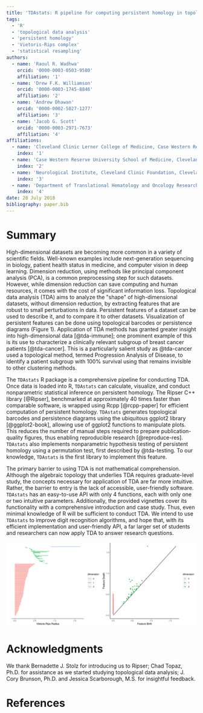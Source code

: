 ```yaml
---
title: 'TDAstats: R pipeline for computing persistent homology in topological data analysis'
tags:
  - 'R'
  - 'topological data analysis'
  - 'persistent homology'
  - 'Vietoris-Rips complex'
  - 'statistical resampling'
authors:
  - name: 'Raoul R. Wadhwa'
    orcid: '0000-0003-0503-9580'
    affiliation: '1'
  - name: 'Drew F.K. Williamson'
    orcid: '0000-0003-1745-8846'
    affiliation: '2'
  - name: 'Andrew Dhawan'
    orcid: '0000-0002-5027-1277'
    affiliation: '3'
  - name: 'Jacob G. Scott'
    orcid: '0000-0003-2971-7673'
    affiliation: '4'
affiliations:
  - name: 'Cleveland Clinic Lerner College of Medicine, Case Western Reserve University, Cleveland, OH 44195, USA'
    index: '1'
  - name: 'Case Western Reserve University School of Medicine, Cleveland, OH 44106, USA'
    index: '2'
  - name: 'Neurological Institute, Cleveland Clinic Foundation, Cleveland, OH 44195, USA'
    index: '3'
  - name: 'Department of Translational Hematology and Oncology Research, Cleveland Clinic Foundation, Cleveland, OH 44195, USA'
    index: '4'
date: 28 July 2018
bibliography: paper.bib
---
```


# Summary

High-dimensional datasets are becoming more common in a variety of scientific fields. Well-known examples include next-generation sequencing in biology, patient health status in medicine, and computer vision in deep learning. Dimension reduction, using methods like principal component analysis (PCA), is a common preprocessing step for such datasets. However, while dimension reduction can save computing and human resources, it comes with the cost of significant information loss. Topological data analysis (TDA) aims to analyze the "shape" of high-dimensional datasets, without dimension reduction, by extracting features that are robust to small perturbations in data. Persistent features of a dataset can be used to describe it, and to compare it to other datasets. Visualization of persistent features can be done using topological barcodes or persistence diagrams (Figure 1). Application of TDA methods has granted greater insight into high-dimensional data [@tda-immune]; one prominent example of this is its use to characterize a clinically relevant subgroup of breast cancer patients [@tda-cancer]. This is a particularly salient study as @tda-cancer used a topological method, termed Progression Analysis of Disease, to identify a patient subgroup with 100% survival using that remains invisible to other clustering methods.

The ``TDAstats`` R package is a comprehensive pipeline for conducting TDA. Once data is loaded into R, ``TDAstats`` can calculate, visualize, and conduct nonparametric statistical inference on persistent homology. The Ripser C++ library [@Ripser], benchmarked at approximately 40 times faster than comparable software, is wrapped using Rcpp [@rcpp-paper] for efficient computation of persistent homology. ``TDAstats`` generates topological barcodes and persistence diagrams using the ubiquitous ggplot2 library [@ggplot2-book], allowing use of ggplot2 functions to manipulate plots. This reduces the number of manual steps required to prepare publication-quality figures, thus enabling reproducible research [@reproduce-res]. ``TDAstats`` also implements nonparametric hypothesis testing of persistent homology using a permutation test, first described by @tda-testing. To our knowledge, ``TDAstats`` is the first library to implement this feature.

The primary barrier to using TDA is not mathematical comprehension. Although the algebraic topology that underlies TDA requires graduate-level study, the concepts necessary for application of TDA are far more intuitive. Rather, the barrier to entry is the lack of accessible, user-friendly software. ``TDAstats`` has an easy-to-use API with only 4 functions, each with only one or two intuitive parameters. Additionally, the provided vignettes cover its functionality with a comprehensive introduction and case study. Thus, even minimal knowledge of R will be sufficient to conduct TDA. We intend to use ``TDAstats`` to improve digit recognition algorithms, and hope that, with its efficient implementation and user-friendly API, a far larger set of students and researchers can now apply TDA to answer research questions.

![Topological barcode (left) and persistence diagram (right) of the sphere3d sample dataset included with ``TDAstats``. The 0-cycles are colored red, the 1-cycles are colored green, and the 2-cycles are colored blue. For details on interpreting these plots, see @roadmap-tda.](sphere3d.png)

# Acknowledgments

We thank Bernadette J. Stolz for introducing us to Ripser; Chad Topaz, Ph.D. for assistance as we started studying topological data analysis; J. Cory Brunson, Ph.D. and Jessica Scarborough, M.S. for insightful feedback.

# References
